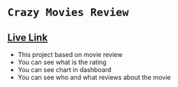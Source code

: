 # `Crazy Movies Review`

## [Live Link](https://crazy-movie-reviews-parvez.netlify.app/)

* This project based on movie review
* You can see what is the rating
* You can see chart in dashboard
* You can see who and what reviews about the movie
